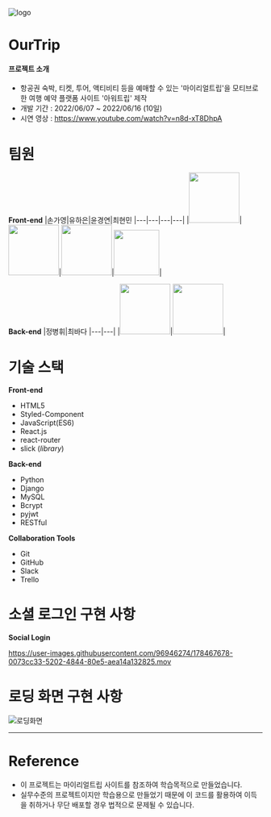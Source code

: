 ![logo](https://user-images.githubusercontent.com/96946274/174237065-9722ad60-97ad-494a-b100-7ff799ee1692.png)
# OurTrip

#### 프로젝트 소개
- 항공권 숙박, 티켓, 투어, 액티비티 등을 예매할 수 있는 '마이리얼트립'을 모티브로 한 여행 예약 플랫폼 사이트 '아워트립' 제작
- 개발 기간 : 2022/06/07 ~ 2022/06/16 (10일)
- 시연 영상 : https://www.youtube.com/watch?v=n8d-xT8DhpA


# 팀원

**Front-end**
|손가영|유하은|윤경연|최현민
|---|---|---|---|
|<img src="https://user-images.githubusercontent.com/96946274/174240493-1cfec6ab-792a-4c0a-8971-5943c2339be3.png" width=100px>|<img src="https://user-images.githubusercontent.com/96946274/174240826-5ad95862-9744-4315-ab3b-32b0a2c9fb54.png" width=100px>|<img src="https://user-images.githubusercontent.com/96946274/174240948-089eaf31-0c99-4c2e-a84e-95c0dc4cbd33.png" width=100px>|<img src="https://user-images.githubusercontent.com/96946274/174241448-6d768383-2589-4273-ad6d-0b942d98927f.png" width=90px>|

**Back-end**
|정병휘|최바다
|---|---|
|<img src="https://user-images.githubusercontent.com/96946274/174241508-8505d072-8289-461e-a178-89283323e66a.png" width=100px>|<img src="https://user-images.githubusercontent.com/96946274/174241538-48573a90-4cb4-463c-ac35-ae12cffda43a.png" width=100px>|

# 기술 스택

**Front-end**
- HTML5
- Styled-Component
- JavaScript(ES6)
- React.js
- react-router
- slick (*library*)

**Back-end**
- Python
- Django
- MySQL
- Bcrypt
- pyjwt
- RESTful

**Collaboration Tools**
- Git
- GitHub
- Slack
- Trello

# 소셜 로그인 구현 사항
**Social Login**

https://user-images.githubusercontent.com/96946274/178467678-0073cc33-5202-4844-80e5-aea14a132825.mov

# 로딩 화면 구현 사항
![로딩화면](https://user-images.githubusercontent.com/96946274/178469034-c460fae0-62b9-4a0b-b8f2-27c9b37cba77.gif)

---

# Reference
- 이 프로젝트는 마이리얼트립 사이트를 참조하여 학습목적으로 만들었습니다.
- 실무수준의 프로젝트이지만 학습용으로 만들었기 때문에 이 코드를 활용하여 이득을 취하거나 무단 배포할 경우 법적으로 문제될 수 있습니다.
